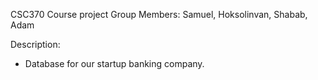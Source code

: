 CSC370 Course project
Group Members: Samuel, Hoksolinvan, Shabab, Adam


Description:
- Database for our startup banking company.
